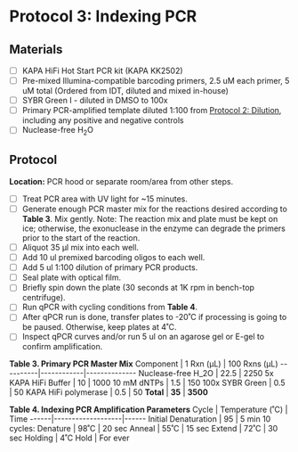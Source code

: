 # Protocol 3: Indexing PCR

## Materials
- [ ] KAPA HiFi Hot Start PCR kit (KAPA KK2502)
- [ ] Pre-mixed Illumina-compatible barcoding primers, 2.5 uM each primer, 5 uM total (Ordered from IDT, diluted and mixed in-house)
- [ ] SYBR Green I - diluted in DMSO to 100x
- [ ] Primary PCR-amplified template diluted 1:100 from [Protocol 2: Dilution](https://github.com/bpetrone/trnL-pipeline/blob/master/protocol/2_dilution.md), including any positive and negative controls
- [ ] Nuclease-free H<sub>2</sub>O

## Protocol
**Location:** PCR hood or separate room/area from other steps.
- [ ] Treat PCR area with UV light for ~15 minutes.
- [ ] Generate enough PCR master mix for the reactions desired according to **Table 3**. Mix gently. Note: The reaction mix and plate must be kept on ice; otherwise, the exonuclease in the enzyme can degrade the primers prior to the start of the reaction. 
- [ ] Aliquot 35 µl mix into each well.
- [ ] Add 10 ul premixed barcoding oligos to each well.
- [ ] Add 5 ul 1:100 dilution of primary PCR products.
- [ ] Seal plate with optical film.
- [ ] Briefly spin down the plate (30 seconds at 1K rpm in bench-top centrifuge).  
- [ ] Run qPCR with cycling conditions from **Table 4**.
- [ ] After qPCR run is done, transfer plates to -20˚C if processing is going to be paused.  Otherwise, keep plates at 4˚C.  
- [ ] Inspect qPCR curves and/or run 5 ul on an agarose gel or E-gel to confirm amplification.

**Table 3. Primary PCR Master Mix**
Component	| 1 Rxn (µL) | 100 Rxns (µL) 
----------|------------|--------------
Nuclease-free H_2O	| 22.5 | 2250
5x KAPA HiFi Buffer	| 10	| 1000
10 mM dNTPs	| 1.5 |	150
100x SYBR Green	| 0.5	| 50
KAPA HiFi polymerase	| 0.5	| 50
**Total**	| **35**	| **3500**

**Table 4. Indexing PCR Amplification Parameters**
Cycle |	Temperature (˚C)  | Time
------|-------------------|------
Initial Denaturation   |	95	| 5 min
10 cycles:
Denature | 98˚C | 20 sec
Anneal | 55˚C	| 15 sec
Extend | 72˚C | 30 sec
Holding	| 4˚C	Hold | For ever
